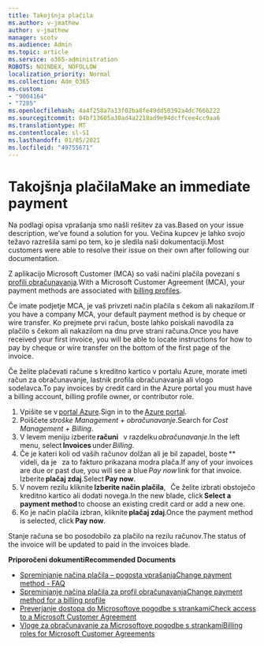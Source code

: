 ```yaml
---
title: Takojšnja plačila
ms.author: v-jmathew
author: v-jmathew
manager: scotv
ms.audience: Admin
ms.topic: article
ms.service: o365-administration
ROBOTS: NOINDEX, NOFOLLOW
localization_priority: Normal
ms.collection: Adm_O365
ms.custom:
- "9004164"
- "7285"
ms.openlocfilehash: 4a4f258a7a13f02ba8fe49dd50392a4dc766b222
ms.sourcegitcommit: 04bf13605a30ad4a2218ad9e94dcffcee4cc9aa6
ms.translationtype: MT
ms.contentlocale: sl-SI
ms.lasthandoff: 01/05/2021
ms.locfileid: "49755671"
---
```

# <a name="make-an-immediate-payment"></a><span data-ttu-id="10cd0-102">Takojšnja plačila</span><span class="sxs-lookup"><span data-stu-id="10cd0-102">Make an immediate payment</span></span>

<span data-ttu-id="10cd0-103">Na podlagi opisa vprašanja smo našli rešitev za vas.</span><span class="sxs-lookup"><span data-stu-id="10cd0-103">Based on your issue description, we’ve found a solution for you.</span></span> <span data-ttu-id="10cd0-104">Večina kupcev je lahko svojo težavo razrešila sami po tem, ko je sledila naši dokumentaciji.</span><span class="sxs-lookup"><span data-stu-id="10cd0-104">Most customers were able to resolve their issue on their own after following our documentation.</span></span>

<span data-ttu-id="10cd0-105">Z aplikacijo Microsoft Customer (MCA) so vaši načini plačila povezani s [profili obračunavanja](https://docs.microsoft.com/azure/billing/billing-how-to-change-credit-card?WT.mc_id=Portal-Microsoft_Azure_Support#change-payment-method-for-a-billing-profile).</span><span class="sxs-lookup"><span data-stu-id="10cd0-105">With a Microsoft Customer Agreement (MCA), your payment methods are associated with [billing profiles](https://docs.microsoft.com/azure/billing/billing-how-to-change-credit-card?WT.mc_id=Portal-Microsoft_Azure_Support#change-payment-method-for-a-billing-profile).</span></span>

<span data-ttu-id="10cd0-106">Če imate podjetje MCA, je vaš privzeti način plačila s čekom ali nakazilom.</span><span class="sxs-lookup"><span data-stu-id="10cd0-106">If you have a company MCA, your default payment method is by cheque or wire transfer.</span></span> <span data-ttu-id="10cd0-107">Ko prejmete prvi račun, boste lahko poiskali navodila za plačilo s čekom ali nakazilom na dnu prve strani računa.</span><span class="sxs-lookup"><span data-stu-id="10cd0-107">Once you have received your first invoice, you will be able to locate instructions for how to pay by cheque or wire transfer on the bottom of the first page of the invoice.</span></span>

<span data-ttu-id="10cd0-108">Če želite plačevati račune s kreditno kartico v portalu Azure, morate imeti račun za obračunavanje, lastnik profila obračunavanja ali vlogo sodelavca.</span><span class="sxs-lookup"><span data-stu-id="10cd0-108">To pay invoices by credit card in the Azure portal you must have a billing account, billing profile owner, or contributor role.</span></span>

1. <span data-ttu-id="10cd0-109">Vpišite se v [portal Azure](https://portal.azure.com/).</span><span class="sxs-lookup"><span data-stu-id="10cd0-109">Sign in to the [Azure portal](https://portal.azure.com/).</span></span>
2. <span data-ttu-id="10cd0-110">Poiščete *stroške Management + obračunavanje*.</span><span class="sxs-lookup"><span data-stu-id="10cd0-110">Search for *Cost Management + Billing*.</span></span>
3. <span data-ttu-id="10cd0-111">V levem meniju izberite **računi**   v razdelku *obračunavanje*.</span><span class="sxs-lookup"><span data-stu-id="10cd0-111">In the left menu, select **Invoices** under *Billing*.</span></span>
4. <span data-ttu-id="10cd0-112">Če je kateri koli od vaših računov dolžan ali je bil zapadel, boste \*\* videli, da je   za to fakturo prikazana modra plača.</span><span class="sxs-lookup"><span data-stu-id="10cd0-112">If any of your invoices are due or past due, you will see a blue *Pay now* link for that invoice.</span></span> <span data-ttu-id="10cd0-113">Izberite **plačaj zdaj**.</span><span class="sxs-lookup"><span data-stu-id="10cd0-113">Select **Pay now**.</span></span>
5. <span data-ttu-id="10cd0-114">V novem rezilu kliknite **Izberite način plačila**,   Če želite izbrati obstoječo kreditno kartico ali dodati novega.</span><span class="sxs-lookup"><span data-stu-id="10cd0-114">In the new blade, click **Select a payment method** to choose an existing credit card or add a new one.</span></span>
6. <span data-ttu-id="10cd0-115">Ko je način plačila izbran, kliknite **plačaj zdaj**.</span><span class="sxs-lookup"><span data-stu-id="10cd0-115">Once the payment method is selected, click **Pay now**.</span></span>

<span data-ttu-id="10cd0-116">Stanje računa se bo posodobilo za plačilo na rezilu računov.</span><span class="sxs-lookup"><span data-stu-id="10cd0-116">The status of the invoice will be updated to paid in the invoices blade.</span></span>

<span data-ttu-id="10cd0-117">**Priporočeni dokumenti**</span><span class="sxs-lookup"><span data-stu-id="10cd0-117">**Recommended Documents**</span></span>

- [<span data-ttu-id="10cd0-118">Spreminjanje načina plačila – pogosta vprašanja</span><span class="sxs-lookup"><span data-stu-id="10cd0-118">Change payment method - FAQ</span></span>](https://docs.microsoft.com/azure/billing/billing-how-to-change-credit-card?WT.mc_id=Portal-Microsoft_Azure_Support#frequently-asked-questions)
- [<span data-ttu-id="10cd0-119">Spreminjanje načina plačila za profil obračunavanja</span><span class="sxs-lookup"><span data-stu-id="10cd0-119">Change payment method for a billing profile</span></span>](https://docs.microsoft.com/azure/cost-management-billing/manage/change-credit-card?WT.mc_id=Portal-Microsoft_Azure_Support#manage-credit-cards-for-a-microsoft-customer-agreement)
- [<span data-ttu-id="10cd0-120">Preverjanje dostopa do Microsoftove pogodbe s strankami</span><span class="sxs-lookup"><span data-stu-id="10cd0-120">Check access to a Microsoft Customer Agreement</span></span>](https://docs.microsoft.com/azure/cost-management-billing/manage/change-credit-card?WT.mc_id=Portal-Microsoft_Azure_Support%22%20%5Cl%20%22manage-credit-cards-for-a-microsoft-customer-agreement%22%20%5Ct%20%22_blank#check-the-type-of-your-account)
- [<span data-ttu-id="10cd0-121">Vloge za obračunavanje za Microsoftove pogodbe s strankami</span><span class="sxs-lookup"><span data-stu-id="10cd0-121">Billing roles for Microsoft Customer Agreements</span></span>](https://docs.microsoft.com/azure/cost-management-billing/manage/understand-mca-roles)
